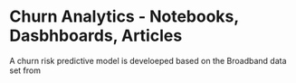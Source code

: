 # Churn Analytics - Notebooks, Dasbhboards, Articles

A churn risk predictive model is develoeped based on the Broadband data set from 